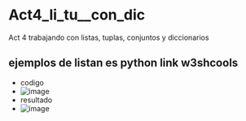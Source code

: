 # Act4_li_tu__con_dic
Act 4 trabajando con listas, tuplas, conjuntos y diccionarios
## ejemplos de listan es python link w3shcools
- codigo
- ![image](https://github.com/user-attachments/assets/ac92525e-7b27-4543-9700-c55a5c3f6099)
- resultado
- ![image](https://github.com/user-attachments/assets/f440c87c-d606-4750-a21c-7fe24ccb6ce4)
